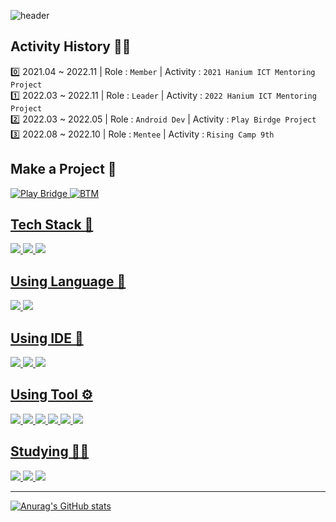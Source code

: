 ![header](https://capsule-render.vercel.app/api?type=waving&color=auto&height=200&section=header&text=Ham's%20Profile&fontSize=30)

## Activity History 🏃‍♂️

0️⃣ 2021.04 ~ 2022.11 | Role : `Member` | Activity : `2021 Hanium ICT Mentoring Project`<br>
1️⃣ 2022.03 ~ 2022.11 | Role : `Leader` | Activity : `2022 Hanium ICT Mentoring Project`<br>
2️⃣ 2022.03 ~ 2022.05 | Role : `Android Dev` | Activity : `Play Birdge Project`<br>
3️⃣ 2022.08 ~ 2022.10 | Role : `Mentee` | Activity : `Rising Camp 9th`<br>

## Make a Project 📌

<p align="left">
    <a href="https://github.com/TeamBridge-Project/PlayBridge-Android#readme"><img src="https://user-images.githubusercontent.com/54674781/223626749-e2209209-5927-4731-954d-9a43b21e896d.png" title="Play Bridge" > <a href="https://github.com/Team-SU-SeowonUniversity/BTM-xml-version"><img src="https://user-images.githubusercontent.com/54674781/223626700-9f47203b-5b14-445c-b024-5ed8920244e3.png" title="BTM">
</p>

## Tech Stack 📗

<img src="https://img.shields.io/badge/Android-3ddc84?style=flat&logo=Android&logoColor=white"/> <img src="https://img.shields.io/badge/Flask-000000?style=flat&logo=Flask&logoColor=white"/> <img src="https://img.shields.io/badge/SQLite-003b57?style=flat&logo=SQLite&logoColor=white"/>

## Using Language 📢

<img src="https://img.shields.io/badge/Kotlin-7f52ff?style=flat&logo=Kotlin&logoColor=white"/> <img src="https://img.shields.io/badge/Python-3776ab?style=flat&logo=Python&logoColor=white"/>

## Using IDE 🔧

<img src="https://img.shields.io/badge/Android Studio-3ddc84?style=flat&logo=Android Studio&logoColor=white"/> <img src="https://img.shields.io/badge/Pycharm-000000?style=flat&logo=Pycharm&logoColor=white"/> <img src="https://img.shields.io/badge/DB Browser-003b57?style=flat&logo=SQLite&logoColor=white"/>

## Using Tool ⚙

<img src="https://img.shields.io/badge/Notion-000000?style=flat&logo=Notion&logoColor=white"/> <img src="https://img.shields.io/badge/Github-181717?style=flat&logo=Github&logoColor=white"/> <img src="https://img.shields.io/badge/Sourcetree-0052cc?style=flat&logo=Sourcetree&logoColor=white"/> <img src="https://img.shields.io/badge/Git-f05032?style=flat&logo=Git&logoColor=white"/> <img src="https://img.shields.io/badge/Discord-5865f2?style=flat&logo=Discord&logoColor=white"/> <img src="https://img.shields.io/badge/Postman-ff6c37?style=flat&logo=Postman&logoColor=white"/>

## Studying 👨‍💻

<img src="https://img.shields.io/badge/Jetpack Compose-4285f4?style=flat&logo=Jetpack Compose&logoColor=white"/> <img src="https://img.shields.io/badge/Figma-f24e1e?style=flat&logo=Figma&logoColor=white"/> <img src="https://img.shields.io/badge/Amazon AWS-232f3e?style=flat&logo=Amazon AWS&logoColor=white"/> 

***
![Anurag's GitHub stats](https://github-readme-stats.vercel.app/api?username=ham2174&show_icons=true&theme=merko)
  
